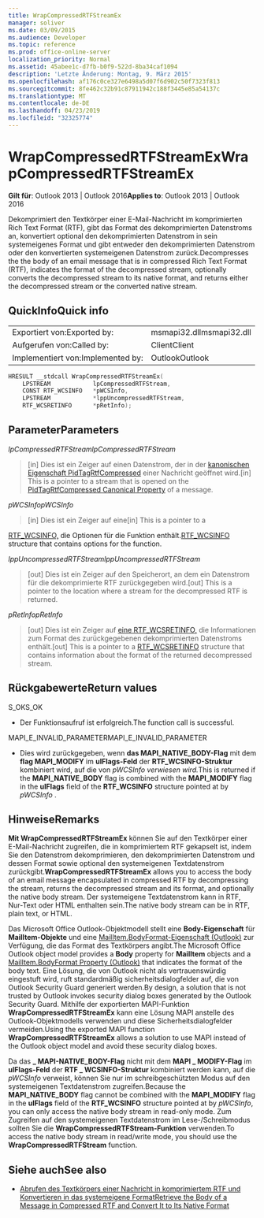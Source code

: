 ```yaml
---
title: WrapCompressedRTFStreamEx
manager: soliver
ms.date: 03/09/2015
ms.audience: Developer
ms.topic: reference
ms.prod: office-online-server
localization_priority: Normal
ms.assetid: 45abee1c-d7fb-b0f9-522d-8ba34caf1094
description: 'Letzte Änderung: Montag, 9. März 2015'
ms.openlocfilehash: af176c0ce327e6498a5d07f6d902c50f7323f813
ms.sourcegitcommit: 8fe462c32b91c87911942c188f3445e85a54137c
ms.translationtype: MT
ms.contentlocale: de-DE
ms.lasthandoff: 04/23/2019
ms.locfileid: "32325774"
---
```

# <a name="wrapcompressedrtfstreamex"></a><span data-ttu-id="2b4bd-103">WrapCompressedRTFStreamEx</span><span class="sxs-lookup"><span data-stu-id="2b4bd-103">WrapCompressedRTFStreamEx</span></span>

<span data-ttu-id="2b4bd-104">**Gilt für**: Outlook 2013 | Outlook 2016</span><span class="sxs-lookup"><span data-stu-id="2b4bd-104">**Applies to**: Outlook 2013 | Outlook 2016</span></span> 
  
<span data-ttu-id="2b4bd-105">Dekomprimiert den Textkörper einer E-Mail-Nachricht im komprimierten Rich Text Format (RTF), gibt das Format des dekomprimierten Datenstroms an, konvertiert optional den dekomprimierten Datenstrom in sein systemeigenes Format und gibt entweder den dekomprimierten Datenstrom oder den konvertierten systemeigenen Datenstrom zurück.</span><span class="sxs-lookup"><span data-stu-id="2b4bd-105">Decompresses the the body of an email message that is in compressed Rich Text Format (RTF), indicates the format of the decompressed stream, optionally converts the decompressed stream to its native format, and returns either the decompressed stream or the converted native stream.</span></span>
  
## <a name="quick-info"></a><span data-ttu-id="2b4bd-106">QuickInfo</span><span class="sxs-lookup"><span data-stu-id="2b4bd-106">Quick info</span></span>

|||
|:-----|:-----|
|<span data-ttu-id="2b4bd-107">Exportiert von:</span><span class="sxs-lookup"><span data-stu-id="2b4bd-107">Exported by:</span></span>  <br/> |<span data-ttu-id="2b4bd-108">msmapi32.dll</span><span class="sxs-lookup"><span data-stu-id="2b4bd-108">msmapi32.dll</span></span>  <br/> |
|<span data-ttu-id="2b4bd-109">Aufgerufen von:</span><span class="sxs-lookup"><span data-stu-id="2b4bd-109">Called by:</span></span>  <br/> |<span data-ttu-id="2b4bd-110">Client</span><span class="sxs-lookup"><span data-stu-id="2b4bd-110">Client</span></span>  <br/> |
|<span data-ttu-id="2b4bd-111">Implementiert von:</span><span class="sxs-lookup"><span data-stu-id="2b4bd-111">Implemented by:</span></span>  <br/> |<span data-ttu-id="2b4bd-112">Outlook</span><span class="sxs-lookup"><span data-stu-id="2b4bd-112">Outlook</span></span>  <br/> |
   
```cpp
HRESULT __stdcall WrapCompressedRTFStreamEx( 
    LPSTREAM            lpCompressedRTFStream, 
    CONST RTF_WCSINFO   *pWCSInfo, 
    LPSTREAM            *lppUncompressedRTFStream, 
    RTF_WCSRETINFO      *pRetInfo); 

```

## <a name="parameters"></a><span data-ttu-id="2b4bd-113">Parameter</span><span class="sxs-lookup"><span data-stu-id="2b4bd-113">Parameters</span></span>

<span data-ttu-id="2b4bd-114">_lpCompressedRTFStream_</span><span class="sxs-lookup"><span data-stu-id="2b4bd-114">_lpCompressedRTFStream_</span></span>
  
> <span data-ttu-id="2b4bd-115">[in] Dies ist ein Zeiger auf einen Datenstrom, der in der [kanonischen Eigenschaft PidTagRtfCompressed](pidtagrtfcompressed-canonical-property.md) einer Nachricht geöffnet wird.</span><span class="sxs-lookup"><span data-stu-id="2b4bd-115">[in] This is a pointer to a stream that is opened on the [PidTagRtfCompressed Canonical Property](pidtagrtfcompressed-canonical-property.md) of a message.</span></span> 
    
<span data-ttu-id="2b4bd-116">_pWCSInfo_</span><span class="sxs-lookup"><span data-stu-id="2b4bd-116">_pWCSInfo_</span></span>
  
> <span data-ttu-id="2b4bd-117">[in] Dies ist ein Zeiger auf eine</span><span class="sxs-lookup"><span data-stu-id="2b4bd-117">[in] This is a pointer to a</span></span> 
    
   <span data-ttu-id="2b4bd-118">[RTF_WCSINFO,](rtf_wcsinfo.md) die Optionen für die Funktion enthält.</span><span class="sxs-lookup"><span data-stu-id="2b4bd-118">[RTF_WCSINFO](rtf_wcsinfo.md) structure that contains options for the function.</span></span> 
    
<span data-ttu-id="2b4bd-119">_lppUncompressedRTFStream_</span><span class="sxs-lookup"><span data-stu-id="2b4bd-119">_lppUncompressedRTFStream_</span></span>
  
> <span data-ttu-id="2b4bd-120">[out] Dies ist ein Zeiger auf den Speicherort, an dem ein Datenstrom für die dekomprimierte RTF zurückgegeben wird.</span><span class="sxs-lookup"><span data-stu-id="2b4bd-120">[out] This is a pointer to the location where a stream for the decompressed RTF is returned.</span></span> 
    
<span data-ttu-id="2b4bd-121">_pRetInfo_</span><span class="sxs-lookup"><span data-stu-id="2b4bd-121">_pRetInfo_</span></span>
  
> <span data-ttu-id="2b4bd-122">[out] Dies ist ein Zeiger auf [eine RTF_WCSRETINFO,](rtf_wcsretinfo.md) die Informationen zum Format des zurückgegebenen dekomprimierten Datenstroms enthält.</span><span class="sxs-lookup"><span data-stu-id="2b4bd-122">[out] This is a pointer to a [RTF_WCSRETINFO](rtf_wcsretinfo.md) structure that contains information about the format of the returned decompressed stream.</span></span> 
    
## <a name="return-values"></a><span data-ttu-id="2b4bd-123">Rückgabewerte</span><span class="sxs-lookup"><span data-stu-id="2b4bd-123">Return values</span></span>

<span data-ttu-id="2b4bd-124">S_OK</span><span class="sxs-lookup"><span data-stu-id="2b4bd-124">S_OK</span></span> 
  
- <span data-ttu-id="2b4bd-125">Der Funktionsaufruf ist erfolgreich.</span><span class="sxs-lookup"><span data-stu-id="2b4bd-125">The function call is successful.</span></span>
    
<span data-ttu-id="2b4bd-126">MAPI_E_INVALID_PARAMETER</span><span class="sxs-lookup"><span data-stu-id="2b4bd-126">MAPI_E_INVALID_PARAMETER</span></span> 
  
- <span data-ttu-id="2b4bd-127">Dies wird zurückgegeben, wenn **das MAPI_NATIVE_BODY-Flag** mit dem **flag MAPI_MODIFY** im **ulFlags-Feld** der **RTF_WCSINFO-Struktur** kombiniert wird, auf die von *pWCSInfo verwiesen wird.*</span><span class="sxs-lookup"><span data-stu-id="2b4bd-127">This is returned if the **MAPI_NATIVE_BODY** flag is combined with the **MAPI_MODIFY** flag in the **ulFlags** field of the **RTF_WCSINFO** structure pointed at by  *pWCSInfo*  .</span></span> 
    
## <a name="remarks"></a><span data-ttu-id="2b4bd-128">Hinweise</span><span class="sxs-lookup"><span data-stu-id="2b4bd-128">Remarks</span></span>

<span data-ttu-id="2b4bd-129">**Mit WrapCompressedRTFStreamEx** können Sie auf den Textkörper einer E-Mail-Nachricht zugreifen, die in komprimiertem RTF gekapselt ist, indem Sie den Datenstrom dekomprimieren, den dekomprimierten Datenstrom und dessen Format sowie optional den systemeigenen Textdatenstrom zurückgibt.</span><span class="sxs-lookup"><span data-stu-id="2b4bd-129">**WrapCompressedRTFStreamEx** allows you to access the body of an email message encapsulated in compressed RTF by decompressing the stream, returns the decompressed stream and its format, and optionally the native body stream.</span></span> <span data-ttu-id="2b4bd-130">Der systemeigene Textdatenstrom kann in RTF, Nur-Text oder HTML enthalten sein.</span><span class="sxs-lookup"><span data-stu-id="2b4bd-130">The native body stream can be in RTF, plain text, or HTML.</span></span> 
  
<span data-ttu-id="2b4bd-131">Das Microsoft Office Outlook-Objektmodell stellt eine **Body-Eigenschaft** für **MailItem-Objekte** und eine [MailItem.BodyFormat-Eigenschaft (Outlook)](https://msdn.microsoft.com/library/f635a0bc-20b7-206c-f558-a4ca2519670f%28Office.15%29.aspx) zur Verfügung, die das Format des Textkörpers angibt.</span><span class="sxs-lookup"><span data-stu-id="2b4bd-131">The Microsoft Office Outlook object model provides a **Body** property for **MailItem** objects and a [MailItem.BodyFormat Property (Outlook)](https://msdn.microsoft.com/library/f635a0bc-20b7-206c-f558-a4ca2519670f%28Office.15%29.aspx) that indicates the format of the body text.</span></span> <span data-ttu-id="2b4bd-132">Eine Lösung, die von Outlook nicht als vertrauenswürdig eingestuft wird, ruft standardmäßig sicherheitsdialogfelder auf, die von Outlook Security Guard generiert werden.</span><span class="sxs-lookup"><span data-stu-id="2b4bd-132">By design, a solution that is not trusted by Outlook invokes security dialog boxes generated by the Outlook Security Guard.</span></span> <span data-ttu-id="2b4bd-133">Mithilfe der exportierten MAPI-Funktion **WrapCompressedRTFStreamEx** kann eine Lösung MAPI anstelle des Outlook-Objektmodells verwenden und diese Sicherheitsdialogfelder vermeiden.</span><span class="sxs-lookup"><span data-stu-id="2b4bd-133">Using the exported MAPI function **WrapCompressedRTFStreamEx** allows a solution to use MAPI instead of the Outlook object model and avoid these security dialog boxes.</span></span> 
  
<span data-ttu-id="2b4bd-134">Da das **\_ MAPI-NATIVE_BODY-Flag** nicht mit dem **MAPI \_ MODIFY-Flag** im **ulFlags-Feld** der **RTF \_ WCSINFO-Struktur** kombiniert werden kann, auf die *pWCSInfo* verweist, können Sie nur im schreibgeschützten Modus auf den systemeigenen Textdatenstrom zugreifen.</span><span class="sxs-lookup"><span data-stu-id="2b4bd-134">Because the **MAPI\_NATIVE_BODY** flag cannot be combined with the **MAPI\_MODIFY** flag in the **ulFlags** field of the **RTF\_WCSINFO** structure pointed at by *pWCSInfo*, you can only access the native body stream in read-only mode.</span></span> <span data-ttu-id="2b4bd-135">Zum Zugreifen auf den systemeigenen Textdatenstrom im Lese-/Schreibmodus sollten Sie die **WrapCompressedRTFStream-Funktion** verwenden.</span><span class="sxs-lookup"><span data-stu-id="2b4bd-135">To access the native body stream in read/write mode, you should use the **WrapCompressedRTFStream** function.</span></span> 
  
## <a name="see-also"></a><span data-ttu-id="2b4bd-136">Siehe auch</span><span class="sxs-lookup"><span data-stu-id="2b4bd-136">See also</span></span>

- [<span data-ttu-id="2b4bd-137">Abrufen des Textkörpers einer Nachricht in komprimiertem RTF und Konvertieren in das systemeigene Format</span><span class="sxs-lookup"><span data-stu-id="2b4bd-137">Retrieve the Body of a Message in Compressed RTF and Convert It to Its Native Format</span></span>](how-to-retrieve-the-body-of-a-message-in-compressed-rtf-and-convert.md)

